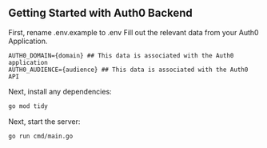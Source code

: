 ## Getting Started with Auth0 Backend

First, rename .env.example to .env Fill out the relevant data from your Auth0 Application.

```
AUTH0_DOMAIN={domain} ## This data is associated with the Auth0 application
AUTH0_AUDIENCE={audience} ## This data is associated with the Auth0 API
```

Next, install any dependencies:

```bash
go mod tidy
```

Next, start the server:

```bash
go run cmd/main.go
```
